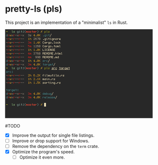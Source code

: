 pretty-ls (pls)
===============

This project is an implementation of a "minimalist" `ls` in Rust.

![pls in use](/meta/pls.png)

#TODO
- [X] Improve the output for single file listings.
- [ ] Improve or drop support for Windows.
- [ ] Remove the dependency on the `term` crate.
- [X] Optimize the program's speed.
  - [ ] Optimize it even more.
